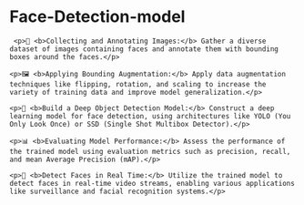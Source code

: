 # Face-Detection-model


     <p>📸 <b>Collecting and Annotating Images:</b> Gather a diverse dataset of images containing faces and annotate them with bounding boxes around the faces.</p>

    <p>🖼️ <b>Applying Bounding Augmentation:</b> Apply data augmentation techniques like flipping, rotation, and scaling to increase the variety of training data and improve model generalization.</p>

    <p>🚀 <b>Build a Deep Object Detection Model:</b> Construct a deep learning model for face detection, using architectures like YOLO (You Only Look Once) or SSD (Single Shot Multibox Detector).</p>

    <p>📊 <b>Evaluating Model Performance:</b> Assess the performance of the trained model using evaluation metrics such as precision, recall, and mean Average Precision (mAP).</p>

    <p>👀 <b>Detect Faces in Real Time:</b> Utilize the trained model to detect faces in real-time video streams, enabling various applications like surveillance and facial recognition systems.</p>

